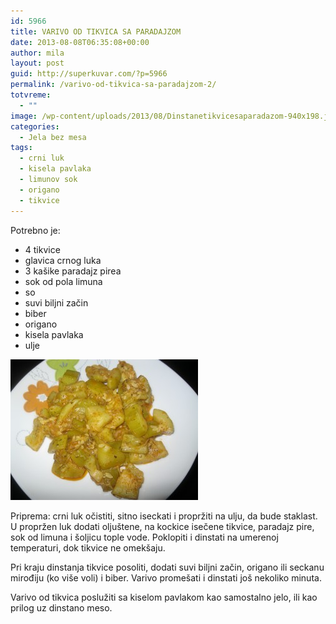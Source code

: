 ```yaml
---
id: 5966
title: VARIVO OD TIKVICA SA PARADAJZOM
date: 2013-08-08T06:35:08+00:00
author: mila
layout: post
guid: http://superkuvar.com/?p=5966
permalink: /varivo-od-tikvica-sa-paradajzom-2/
totvreme:
  - ""
image: /wp-content/uploads/2013/08/Dinstanetikvicesaparadazom-940x198.jpg
categories:
  - Jela bez mesa
tags:
  - crni luk
  - kisela pavlaka
  - limunov sok
  - origano
  - tikvice
---
```

Potrebno je:

  * 4 tikvice
  * glavica crnog luka
  * 3 kašike paradajz pirea
  * sok od pola limuna
  * so
  * suvi biljni začin
  * biber
  * origano
  * kisela pavlaka
  * ulje

<img class="alignnone size-medium wp-image-5967" src="/wp-content/uploads/2013/08/Dinstanetikvicesaparadazom-300x225.jpg" alt="Dinstanetikvicesaparadazom" width="300" height="225" /> 

Priprema: crni luk očistiti, sitno iseckati i propržiti na ulju, da bude staklast. U propržen luk dodati oljuštene, na kockice isečene tikvice, paradajz pire, sok od limuna i šoljicu tople vode. Poklopiti i dinstati na umerenoj temperaturi, dok tikvice ne omekšaju.

Pri kraju dinstanja tikvice posoliti, dodati suvi biljni začin, origano ili seckanu mirođiju (ko više voli) i biber. Varivo promešati i dinstati još nekoliko minuta.

Varivo od tikvica poslužiti sa kiselom pavlakom kao samostalno jelo, ili kao prilog uz dinstano meso.